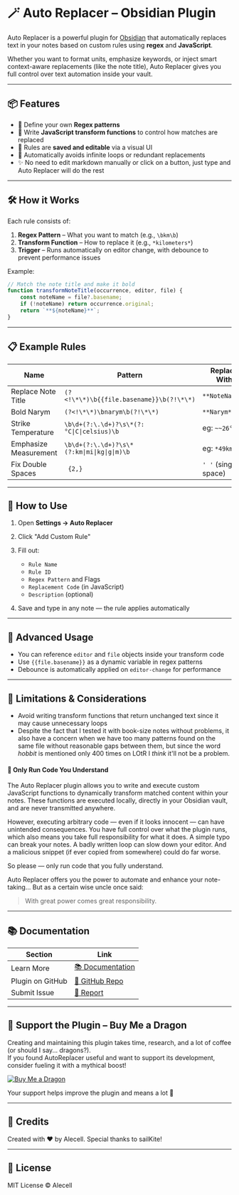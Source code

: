 # 🪄 Auto Replacer – Obsidian Plugin

Auto Replacer is a powerful plugin for [Obsidian](https://obsidian.md) that automatically replaces text in your notes based on custom rules using **regex** and **JavaScript**.

Whether you want to format units, emphasize keywords, or inject smart context-aware replacements (like the note title), Auto Replacer gives you full control over text automation inside your vault.

---

## 📦 Features

-   👀 Define your own **Regex patterns**
-   🧠 Write **JavaScript transform functions** to control how matches are replaced
-   💾 Rules are **saved and editable** via a visual UI
-   🚫 Automatically avoids infinite loops or redundant replacements
-   ✨ No need to edit markdown manually or click on a button, just type and Auto Replacer will do the rest

---

## 🛠️ How it Works

Each rule consists of:

1. **Regex Pattern** – What you want to match (e.g., `\bkm\b`)
2. **Transform Function** – How to replace it (e.g., `*kilometers*`)
3. **Trigger** – Runs automatically on editor change, with debounce to prevent performance issues

Example:

```js
// Match the note title and make it bold
function transformNoteTitle(occurrence, editor, file) {
	const noteName = file?.basename;
	if (!noteName) return occurrence.original;
	return `**${noteName}**`;
}
```

---

## 📋 Example Rules

| Name                  | Pattern                                     | Replace With         |
| --------------------- | ------------------------------------------- | -------------------- |
| Replace Note Title    | `(?<!\*\*)\b{{file.basename}}\b(?!\*\*)`    | `**NoteName**`       |
| Bold Narym            | `(?<!\*\*)\bnarym\b(?!\*\*)`                | `**Narym**`          |
| Strike Temperature    | `\b\d+(?:\.\d+)?\s\*(?:°C\|C\|celsius)\b`   | eg: `~~26°C~~`       |
| Emphasize Measurement | `\b\d+(?:\.\d+)?\s\*(?:km\|mi\|kg\|g\|m)\b` | eg: `*49km*`         |
| Fix Double Spaces     | ` {2,}`                                     | `' '` (single space) |

---

## 📘 How to Use

1. Open **Settings → Auto Replacer**
2. Click "Add Custom Rule"
3. Fill out:

    - `Rule Name`
    - `Rule ID`
    - `Regex Pattern` and Flags
    - `Replacement Code` (in JavaScript)
    - `Description` (optional)

4. Save and type in any note — the rule applies automatically

---

## 🧠 Advanced Usage

-   You can reference `editor` and `file` objects inside your transform code
-   Use `{{file.basename}}` as a dynamic variable in regex patterns
-   Debounce is automatically applied on `editor-change` for performance

---

## 🚨 Limitations & Considerations

-   Avoid writing transform functions that return unchanged text since it may cause unnecessary loops
-   Despite the fact that I tested it with book-size notes without problems, it also have a concern when we have too many patterns found on the same file without reasonable gaps between them, but since the word _hobbit_ is mentioned only 400 times on LOtR I _think_ it'll not be a problem.

#### 🛑 Only Run Code You Understand
The Auto Replacer plugin allows you to write and execute custom JavaScript functions to dynamically transform matched content within your notes. These functions are executed locally, directly in your Obsidian vault, and are never transmitted anywhere.

However, executing arbitrary code — even if it looks innocent — can have unintended consequences. You have full control over what the plugin runs, which also means you take full responsibility for what it does. A simple typo can break your notes. A badly written loop can slow down your editor. And a malicious snippet (if ever copied from somewhere) could do far worse.

So please — only run code that you fully understand.

Auto Replacer offers you the power to automate and enhance your note-taking...
But as a certain wise uncle once said:

> With great power comes great responsibility.

---

## 📚 Documentation

| Section          | Link                                                                                      |
| ---------------- | ----------------------------------------------------------------------------------------- |
| Learn More       | [📚 Documentation](https://github.com/Alecell/auto-replacer/blob/master/DOCUMENTATION.md) |
| Plugin on GitHub | [🔗 GitHub Repo](https://github.com/Alecell/auto-replacer)                                |
| Submit Issue     | [🐛 Report](https://github.com/Alecell/auto-replacer/issues/new)                          |

---

## 🐉 Support the Plugin – Buy Me a Dragon

Creating and maintaining this plugin takes time, research, and a lot of coffee (or should I say... dragons?).  
If you found AutoReplacer useful and want to support its development, consider fueling it with a mythical boost!

[![Buy Me a Dragon](https://www.buymeacoffee.com/assets/img/custom_images/orange_img.png)](https://buymeacoffee.com/alecell)

Your support helps improve the plugin and means a lot 💛

---

## 👥 Credits

Created with ❤️ by Alecell. Special thanks to sailKite!

---

## 📃 License

MIT License © Alecell
